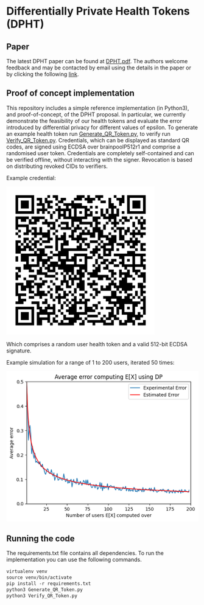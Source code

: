 # Differentially Private Health Tokens (DPHT)

## Paper
The latest DPHT paper can be found at [DPHT.pdf](DPHT.pdf). The authors welcome feedback and may be contacted by email using the details in the paper or by clicking the following [link](mailto:dbutler@turing.ac.uk;chicks@turing.ac.uk;jbell@turing.ac.uk;cm@warwick.ac.uk;jon.crowcroft@cl.cam.ac.uk?subject=[DPHT]).


## Proof of concept implementation

This repository includes a simple reference implementation (in Python3), and proof-of-concept, of the DPHT proposal. In particular, we currently demonstrate the feasibility of our health tokens and evaluate the error introduced by differential privacy for different values of epsilon. To generate an example health token run [Generate_QR_Token.py](Generate_QR_Token.py), to verify run [Verify_QR_Token.py](Verify_QR_Token.py). Credentials, which can be displayed as standard QR codes, are signed using ECDSA over brainpoolP512r1 and comprise a randomised user token. Credentials are completely self-contained and can be verified offline, without interacting with the signer. Revocation is based on distributing revoked CIDs to verifiers.

Example credential:

![example credential](token_qr.png "Example DPHT QR code")

Which comprises a random user health token and a valid 512-bit ECDSA signature.

Example simulation for a range of 1 to 200 users, iterated 50 times:

![example credential](DPHT_simulation.png "Example DPHT simulation")


## Running the code

The requirements.txt file contains all dependencies. To run the implementation you can use the following commands.

```
virtualenv venv
source venv/bin/activate
pip install -r requirements.txt
python3 Generate_QR_Token.py
python3 Verify_QR_Token.py
```
